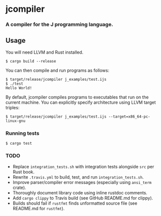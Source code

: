 # jcompiler
### A compiler for the J programming language.

## Usage

You will need LLVM and Rust installed.

    $ cargo build --release

You can then compile and run programs as follows:

```
$ target/release/jcompiler j_examples/test.ijs
$ ./test
Hello World!
```

By default, jcompiler compiles programs to executables that run on the
current machine. You can explicitly specify architecture using LLVM
target triples:

```
$ target/release/jcompiler j_examples/test.ijs --target=x86_64-pc-linux-gnu
```

### Running tests

```
$ cargo test
```

### TODO
* Replace `integration_tests.sh` with integration tests alongside `src` per Rust book.
* Rewrite `.travis.yml` to build, test, and run `integration_tests.sh`.
* Improve parser/compiler error messages (especially using `ansi_term` crate).
* Thoroughly document library code using inline rustdoc comments.
* Add `cargo clippy` to Travis build (see GitHub README.md for clippy).
* Builds should fail if `rustfmt` finds unformatted source file (see README.md for `rustfmt`).